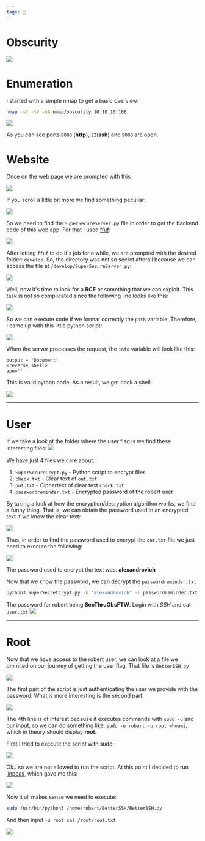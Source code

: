 ```yaml
---
tags: 🥷
---
```


# Obscurity

![](https://i.imgur.com/OcukgEq.png)

# Enumeration

I started with a simple nmap to get a basic overview:
```bash
nmap -sC -sV -oA nmap/obscurity 10.10.10.168
```

![](https://i.imgur.com/UtwqgOP.png)

As you can see ports `8080` (**http**), `22`(**ssh**) and `9000` are open.

# Website

Once on the web page we are prompted with this:

![](https://i.imgur.com/DyVcVsf.png)

If you scroll a little bit more we find something peculiar:

![](https://i.imgur.com/nx5y6OA.png)

So we need to find the `SuperSecureServer.py` file in order to get the backend code of this web app. For that I used [ffuf](https://github.com/ffuf/ffuf):

![](https://i.imgur.com/SZfkC5u.png)

After letting `ffuf` to do it's job for a while, we are prompted with the desired folder: `develop`. So, the directory was not so secret afterall because we can access the file at `/develop/SuperSecureServer.py`:

![](https://i.imgur.com/2PDFkRP.png)

Well, now it's time to look for a **RCE** or something that we can exploit. This task is not so complicated since the following line looks like this:

![](https://i.imgur.com/vhBYHsX.png)

So we can execute code if we format correctly the `path` variable. Therefore, I came up with this little python script:

![](https://i.imgur.com/Mxg9BRw.png)

When the server processes the request, the `info` variable will look like this:

```
output = 'Document'
<reverse_shell>
ape=''
```

This is valid python code. As a result, we get back a shell:

![](https://i.imgur.com/QootNLC.png)

---

# User

If we take a look at the folder where the user flag is we find these interesting files:
![](https://i.imgur.com/ECmODcN.png)

We have just 4 files we care about:
1. `SuperSecureCrypt.py` - Python script to encrypt files
2. `check.txt` - Clear text of `out.txt`
3. `out.txt` - Ciphertext of clear text `check.txt`
4. `passwordreminder.txt` - Encrypted password of the robert user

By taking a look at how the encryption/decryption algorithm works, we find a funny thing. That is, we can obtain the password used in an encrypted text if we know the clear text:

![](https://i.imgur.com/M03zheF.png)

Thus, in order to find the password used to encrypt the `out.txt` file we just need to execute the following:

![](https://i.imgur.com/rajzLAI.png)

The password used to encrypt the text was: **alexandrovich**

Now that we know the password, we can decrypt the `passwordreminder.txt`

```bash
python3 SuperSecretCrypt.py -k "alexandrovich" -i passwordreminder.txt -o /tmp/pass -d
```

The password for robert being **SecThruObsFTW**. Login with *SSH* and cat `user.txt`
![](https://i.imgur.com/hvTjk0v.png)

---

# Root

Now that we have access to the robert user, we can look at a file we ommited on our journey of getting the user flag. That file is `BetterSSH.py`

![](https://i.imgur.com/wsIffJq.png)

The first part of the script is just authenticating the user we provide with the password. What is more interesting is the second part:

![](https://i.imgur.com/DmMQfyp.png)

The 4th line is of interest because it executes commands with `sudo -u` and our input, so we can do something like: `sudo -u robert -u root whoami`, which in theory should display **root**.

First I tried to execute the script with sudo:

![](https://i.imgur.com/Grny92t.png)

Ok.. so we are not allowed to run the script. At this point I decided to run [linpeas](https://github.com/carlospolop/privilege-escalation-awesome-scripts-suite/tree/master/linPEAS), which gave me this:

![](https://i.imgur.com/rHySzW3.png)

Now it all makes sense we need to execute:
```bash
sudo /usr/bin/python3 /home/robert/BetterSSH/BetterSSH.py
```

And then input `-u root cat /root/root.txt`

![](https://i.imgur.com/kizLVnn.png)
